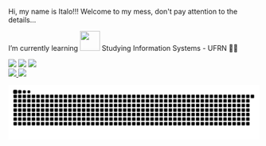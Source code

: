 
Hi, my name is Italo!!! 
Welcome to my mess, don't pay attention to the details...

I’m currently learning <img src="https://cdn.jsdelivr.net/gh/devicons/devicon/icons/python/python-original-wordmark.svg" width="40" height="40"/>
Studying Information Systems - UFRN 👨‍🎓


<div>
<a href="https://instagram.com/italomauricio1" target="_blank"><img src="https://img.shields.io/badge/-Instagram-%23E4405F?style=for-the-badge&logo=instagram&logoColor=white" target="_blank"></a>
<a href = "mailto:italomauricio98@gmail.com"><img src="https://img.shields.io/badge/Gmail-D14836?style=for-the-badge&logo=gmail&logoColor=white" target="_blank"></a>
<a href="https://www.linkedin.com/in/italo-mauricio-26b76b15a/?originalSubdomain=br" target="_blank"><img src="https://img.shields.io/badge/-LinkedIn-%230077B5?style=for-the-badge&logo=linkedin&logoColor=white" target="_blank"></a>   
</div>



<div>
<a href="https://github.com/italomauricio1">
<img height="180em" src="https://github-readme-stats.vercel.app/api/top-langs/?username=italomauricio1&layout=compact&langs_count=7&theme=dracula"/>
<img height="180em" src="https://github-readme-stats.vercel.app/api?username=italomauricio1&show_icons=true&theme=dracula&include_all_commits=true&count_private=true"/>
</div>

![Snake animation](https://github.com/italomauricio1/italomauricio1/blob/output/github-contribution-grid-snake.svg)



